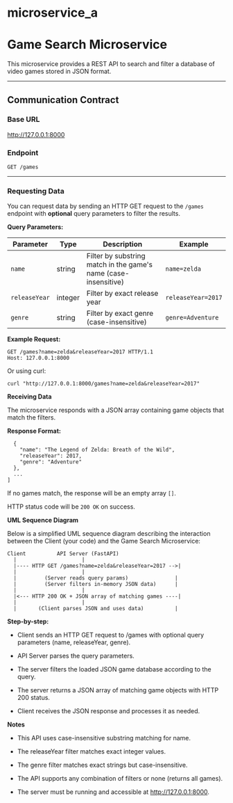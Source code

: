 # microservice_a
# Game Search Microservice

This microservice provides a REST API to search and filter a database of video games stored in JSON format.

---

## Communication Contract

### Base URL

http://127.0.0.1:8000


### Endpoint

`GET /games`

---

### Requesting Data

You can request data by sending an HTTP GET request to the `/games` endpoint with **optional** query parameters to filter the results.

**Query Parameters:**

| Parameter    | Type    | Description                                    | Example           |
|--------------|---------|------------------------------------------------|-------------------|
| `name`       | string  | Filter by substring match in the game's name (case-insensitive) | `name=zelda`      |
| `releaseYear`| integer | Filter by exact release year                   | `releaseYear=2017`|
| `genre`      | string  | Filter by exact genre (case-insensitive)      | `genre=Adventure` |

**Example Request:**

```http
GET /games?name=zelda&releaseYear=2017 HTTP/1.1
Host: 127.0.0.1:8000
```
Or using curl:

`curl "http://127.0.0.1:8000/games?name=zelda&releaseYear=2017"`

**Receiving Data**

The microservice responds with a JSON array containing game objects that match the filters.

**Response Format:**

```[
  {
    "name": "The Legend of Zelda: Breath of the Wild",
    "releaseYear": 2017,
    "genre": "Adventure"
  },
  ...
]
```

If no games match, the response will be an empty array `[]`.

HTTP status code will be `200 OK` on success.

**UML Sequence Diagram**

Below is a simplified UML sequence diagram describing the interaction between the Client (your code) and the Game Search Microservice:

```
Client          API Server (FastAPI)
  |                     |
  |---- HTTP GET /games?name=zelda&releaseYear=2017 -->|
  |                     |
  |         (Server reads query params)               |
  |         (Server filters in-memory JSON data)      |
  |                     |
  |<--- HTTP 200 OK + JSON array of matching games ----|
  |                     |
  |       (Client parses JSON and uses data)          |
```

**Step-by-step:**

- Client sends an HTTP GET request to /games with optional query parameters (name, releaseYear, genre).

- API Server parses the query parameters.

- The server filters the loaded JSON game database according to the query.

- The server returns a JSON array of matching game objects with HTTP 200 status.

- Client receives the JSON response and processes it as needed.

**Notes**

- This API uses case-insensitive substring matching for name.

- The releaseYear filter matches exact integer values.

- The genre filter matches exact strings but case-insensitive.

- The API supports any combination of filters or none (returns all games).

- The server must be running and accessible at http://127.0.0.1:8000.
